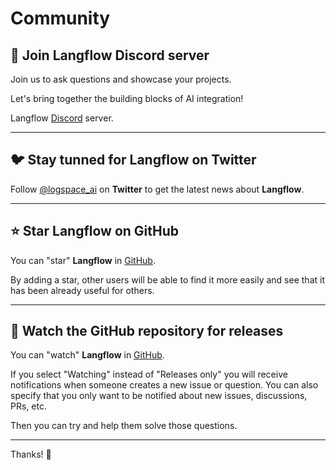 # Community

## 🤖 Join **Langflow** Discord server

 Join us to ask questions and showcase your projects.

 Let's bring together the building blocks of AI integration!

 Langflow [Discord](https://discord.gg/EqksyE2EX9) server.

---

## 🐦 Stay tunned for **Langflow** on Twitter

Follow [@logspace_ai](https://twitter.com/langflow_ai) on **Twitter** to get the latest news about **Langflow**.

---
## ⭐️ Star **Langflow** on GitHub

You can "star" **Langflow** in [GitHub](https://github.com/logspace-ai/langflow).

By adding a star, other users will be able to find it more easily and see that it has been already useful for others.

---

## 👀 Watch the GitHub repository for releases

You can "watch" **Langflow** in [GitHub](https://github.com/logspace-ai/langflow).


If you select "Watching" instead of "Releases only" you will receive notifications when someone creates a new issue or question. You can also specify that you only want to be notified about new issues, discussions, PRs, etc.


Then you can try and help them solve those questions.

---

Thanks! 🚀